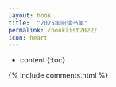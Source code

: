 ```yaml
---
layout: book
title:  "2025年阅读书单"
permalink: /booklist2022/
icon: heart
---
```


* content
{:toc}


<div class="grid">
    <!-- <div class="grid-item">
    </div> -->
</div>





<script src="{{ " /js/masonry.pkgd.min.js " | prepend: site.baseurl }}" charset="utf-8"></script>
<script src="{{ " /js/waterfall_2022.js " | prepend: site.baseurl }}" charset="utf-8"></script>

<!-- <h2 id="comments">Comments</h2> -->
{% include comments.html %}
